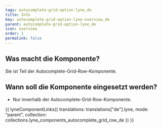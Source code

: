 ```yaml
---
tags: autocomplete-grid-option-lyne_de
title: Info
key: autocomplete-grid-option-lyne-overview_de
parent: autocomplete-grid-option-lyne_de
icon: overview
order: 1
permalink: false
---
```


## Was macht die Komponente?
Sie ist Teil der Autocomplete-Grid-Row-Komponente.

## Wann soll die Komponente eingesetzt werden?
* Nur innerhalb der Autocomplete-Grid-Row-Komponente.

{{ lyneComponentLinks({
  translations: translations["de"].lyne,
  mode: "parent",
  collection: collections.lyne_components_autocomplete_grid_row_de
}) }}
